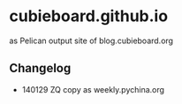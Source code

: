 # cubieboard.github.io


as Pelican output site of blog.cubieboard.org

## Changelog

- 140129 ZQ copy as weekly.pychina.org


